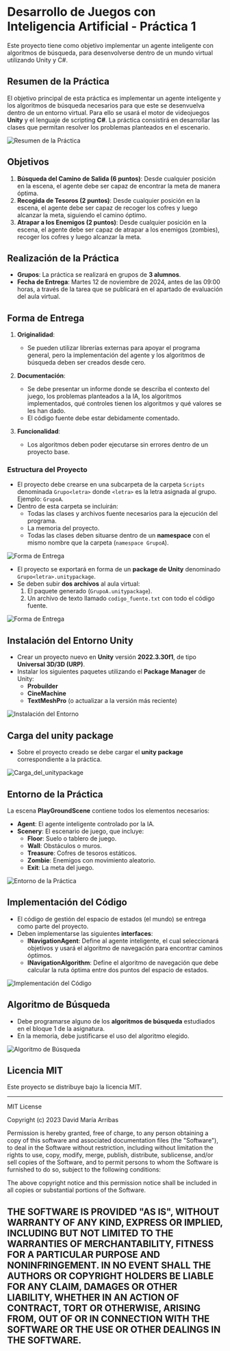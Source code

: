 ﻿# Desarrollo de Juegos con Inteligencia Artificial - Práctica 1

Este proyecto tiene como objetivo implementar un agente inteligente con algoritmos de búsqueda, para desenvolverse dentro de un mundo virtual utilizando Unity y C#.

## Resumen de la Práctica

El objetivo principal de esta práctica es implementar un agente inteligente y los algoritmos de búsqueda necesarios para que este se desenvuelva dentro de un entorno virtual. Para ello se usará el motor de videojuegos **Unity** y el lenguaje de scripting **C#**. La práctica consistirá en desarrollar las clases que permitan resolver los problemas planteados en el escenario.

![Resumen de la Práctica](.docs/images/resumen.png)

## Objetivos

1. **Búsqueda del Camino de Salida (6 puntos)**: Desde cualquier posición en la escena, el agente debe ser capaz de encontrar la meta de manera óptima.
2. **Recogida de Tesoros (2 puntos)**: Desde cualquier posición en la escena, el agente debe ser capaz de recoger los cofres y luego alcanzar la meta, siguiendo el camino óptimo.
3. **Atrapar a los Enemigos (2 puntos)**: Desde cualquier posición en la escena, el agente debe ser capaz de atrapar a los enemigos (zombies), recoger los cofres y luego alcanzar la meta.


## Realización de la Práctica

- **Grupos**: La práctica se realizará en grupos de **3 alumnos**.
- **Fecha de Entrega**: Martes 12 de noviembre de 2024, antes de las 09:00 horas, a través de la tarea que se publicará en el apartado de evaluación del aula virtual.

## Forma de Entrega

1. **Originalidad**:
    - Se pueden utilizar librerías externas para apoyar el programa general, pero la implementación del agente y los algoritmos de búsqueda deben ser creados desde cero.

2. **Documentación**:
    - Se debe presentar un informe donde se describa el contexto del juego, los problemas planteados a la IA, los algoritmos implementados, qué controles tienen los algoritmos y qué valores se les han dado.
    - El código fuente debe estar debidamente comentado.

3. **Funcionalidad**:
    - Los algoritmos deben poder ejecutarse sin errores dentro de un proyecto base.

### Estructura del Proyecto

- El proyecto debe crearse en una subcarpeta de la carpeta `Scripts` denominada `Grupo<letra>` donde `<letra>` es la letra asignada al grupo. Ejemplo: `GrupoA`.
- Dentro de esta carpeta se incluirán:
    - Todas las clases y archivos fuente necesarios para la ejecución del programa.
    - La memoria del proyecto.
    - Todas las clases deben situarse dentro de un **namespace** con el mismo nombre que la carpeta (`namespace GrupoA`).

![Forma de Entrega](.docs/images/forma_de_entrega.png)

- El proyecto se exportará en forma de un **package de Unity** denominado `Grupo<letra>.unitypackage`.
- Se deben subir **dos archivos** al aula virtual:
    1. El paquete generado (`GrupoA.unitypackage`).
    2. Un archivo de texto llamado `codigo_fuente.txt` con todo el código fuente.

![Forma de Entrega](.docs/images/forma_de_entrega2.png)

## Instalación del Entorno Unity

- Crear un proyecto nuevo en **Unity** versión **2022.3.30f1**, de tipo **Universal 3D/3D (URP)**.
- Instalar los siguientes paquetes utilizando el **Package Manager** de Unity:
    - **Probuilder**
    - **CineMachine**
    - **TextMeshPro** (o actualizar a la versión más reciente)

![Instalación del Entorno](.docs/images/instalacion_entorno.png)

## Carga del unity package

- Sobre el proyecto creado se debe cargar el **unity package** correspondiente a la práctica.

![Carga_del_unitypackage](.docs/images/carga_unitypackage.png)

## Entorno de la Práctica

La escena **PlayGroundScene** contiene todos los elementos necesarios:

- **Agent**: El agente inteligente controlado por la IA.
- **Scenery**: El escenario de juego, que incluye:
    - **Floor**: Suelo o tablero de juego.
    - **Wall**: Obstáculos o muros.
    - **Treasure**: Cofres de tesoros estáticos.
    - **Zombie**: Enemigos con movimiento aleatorio.
    - **Exit**: La meta del juego.

![Entorno de la Práctica](.docs/images/entorno_practica.png)

## Implementación del Código

- El código de gestión del espacio de estados (el mundo) se entrega como parte del proyecto.
- Deben implementarse las siguientes **interfaces**:
    - **INavigationAgent**: Define al agente inteligente, el cual seleccionará objetivos y usará el algoritmo de navegación para encontrar caminos óptimos.
    - **INavigationAlgorithm**: Define el algoritmo de navegación que debe calcular la ruta óptima entre dos puntos del espacio de estados.

![Implementación del Código](.docs/images/implementacion_codigo.png)

## Algoritmo de Búsqueda

- Debe programarse alguno de los **algoritmos de búsqueda** estudiados en el bloque 1 de la asignatura.
- En la memoria, debe justificarse el uso del algoritmo elegido.

![Algoritmo de Búsqueda](.docs/images/algoritmo_busqueda.png)

## Licencia MIT

Este proyecto se distribuye bajo la licencia MIT.

--- 
MIT License

Copyright (c) 2023 David María Arribas

Permission is hereby granted, free of charge, to any person obtaining a copy
of this software and associated documentation files (the "Software"), to deal
in the Software without restriction, including without limitation the rights
to use, copy, modify, merge, publish, distribute, sublicense, and/or sell
copies of the Software, and to permit persons to whom the Software is
furnished to do so, subject to the following conditions:

The above copyright notice and this permission notice shall be included in all
copies or substantial portions of the Software.

THE SOFTWARE IS PROVIDED "AS IS", WITHOUT WARRANTY OF ANY KIND, EXPRESS OR
IMPLIED, INCLUDING BUT NOT LIMITED TO THE WARRANTIES OF MERCHANTABILITY,
FITNESS FOR A PARTICULAR PURPOSE AND NONINFRINGEMENT. IN NO EVENT SHALL THE
AUTHORS OR COPYRIGHT HOLDERS BE LIABLE FOR ANY CLAIM, DAMAGES OR OTHER
LIABILITY, WHETHER IN AN ACTION OF CONTRACT, TORT OR OTHERWISE, ARISING FROM,
OUT OF OR IN CONNECTION WITH THE SOFTWARE OR THE USE OR OTHER DEALINGS IN THE
SOFTWARE.
--- 